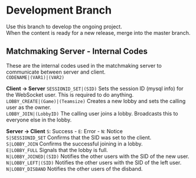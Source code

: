 # Development Branch #
Use this branch to develop the ongoing project.  
When the content is ready for a new release, merge into the master branch.  


## Matchmaking Server - Internal Codes ##
These are the internal codes used in the matchmaking server to communicate between server and client.  
`CODENAME|(VAR1)|(VAR2)`  

**Client -> Server**
`SESSIONID_SET|(SID)` Sets the session ID (mysql info) for the WebSocket user. This is required to do anything.  
`LOBBY_CREATE|(Game)|(Teamsize)` Creates a new lobby and sets the calling user as the owner.  
`LOBBY_JOIN|(LobbyID)` The calling user joins a lobby. Broadcasts this to everyone else in the lobby.  

**Server -> Client**
`S`: Success - `E`: Error - `N`: Notice  
`S|SESSIONID_SET` Confirms that the SID was set to the client.  
`S|LOBBY_JOIN` Confirms the successful joining in a lobby.  
`E|LOBBY_FULL` Signals that the lobby is full.  
`N|LOBBY_JOINED|(SID)` Notifies the other users with the SID of the new user.  
`N|LOBBY_LEFT|(SID)` Notifies the other users with the SID of the left user.  
`N|LOBBY_DISBAND` Notifies the other users of the disband.  
